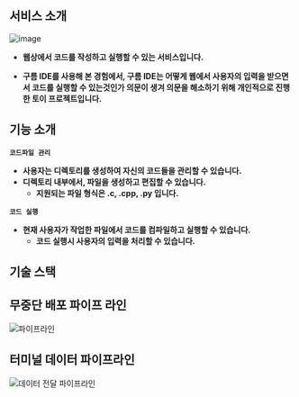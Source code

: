 ## 서비스 소개
![image](https://github.com/Lujaec/code-editor-back/assets/62204810/aa0cd845-75a3-449f-af1d-8b90fac6c4e9)
- **웹상에서 코드를 작성하고 실행할 수 있는 서비스입니다.** <br>

- **구름 IDE를 사용해 본 경험에서, 구름 IDE는 어떻게 웹에서 사용자의 입력을 받으면서 코드를 실행할 수 있는것인가 의문이 생겨 의문을 해소하기 위해 개인적으로 진행한 토이 프로젝트입니다.**

## 기능 소개
**`코드파일 관리`**
 - **사용자는 디렉토리를 생성하여 자신의 코드들을 관리할 수 있습니다.**
 - **디렉토리 내부에서, 파일을 생성하고 편집할 수 있습니다.**
    - **지원되는 파일 형식은 .c, .cpp, .py 입니다.**
   
**`코드 실행`**
 - **현재 사용자가 작업한 파일에서 코드를 컴파일하고 실행할 수 있습니다.**
    - **코드 실행시 사용자의 입력을 처리할 수 있습니다.**
   
## 기술 스택

## 무중단 배포 파이프 라인
![파이프라인](https://github.com/Lujaec/code-editor-back/assets/62204810/b6349f3a-5519-40aa-94ea-66a95cf3962e)

## 터미널 데이터 파이프라인
![데이터 전달 파이프라인](https://github.com/Lujaec/code-editor-back/assets/62204810/a286a91b-2d4e-4fc6-913b-23ccb27a8e8e)

